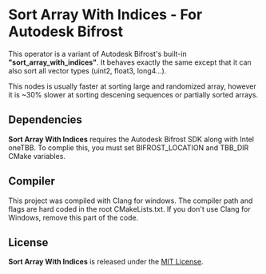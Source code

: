 # Sort Array With Indices - For Autodesk Bifrost

This operator is a variant of Autodesk Bifrost's built-in **"sort_array_with_indices"**. It behaves exactly the same except that it can also sort all vector types (uint2, float3, long4...).

This nodes is usually faster at sorting large and randomized array, however it is ~30% slower at sorting descening sequences or partially sorted arrays.

## Dependencies
**Sort Array With Indices** requires the Autodesk Bifrost SDK along with Intel oneTBB. To complie this, you must set BIFROST_LOCATION and TBB_DIR CMake variables.

## Compiler
This project was compiled with Clang for windows. The compiler path and flags are hard coded in the root CMakeLists.txt. If you don't use Clang for Windows, remove this part of the code.

## License
**Sort Array With Indices** is released under the [MIT License](LICENSE.md).